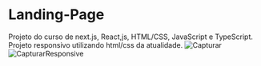 # Landing-Page
Projeto do curso de next.js, React,js, HTML/CSS, JavaScript e TypeScript.
Projeto responsivo utilizando html/css da atualidade.
![Capturar](https://github.com/zMarcio/Landing-Page/assets/113918441/e2def79d-1a87-4b9c-a536-194560eba4c8)
![CapturarResponsive](https://github.com/zMarcio/Landing-Page/assets/113918441/240e4ab0-5a2c-411f-80b8-ce970c8daf17)
